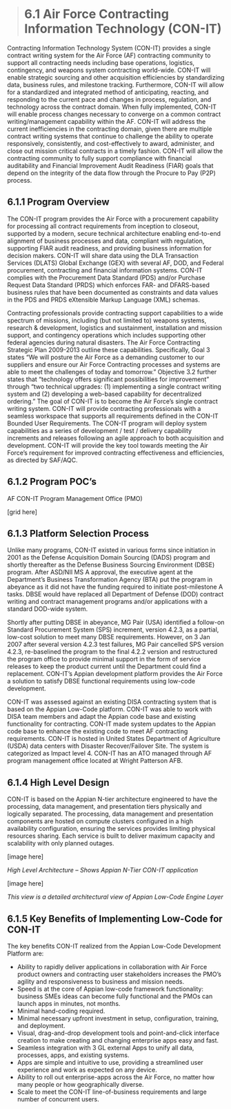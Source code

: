 > # **6.1** Air Force Contracting Information Technology (CON-IT)

Contracting Information Technology System (CON-IT) provides a single contract writing system for the Air Force (AF) contracting community to support all contracting needs including base operations, logistics, contingency, and weapons system contracting world-wide. CON-IT will enable strategic sourcing and other acquisition efficiencies by standardizing data, business rules, and milestone tracking. Furthermore, CON-IT will allow for a standardized and integrated method of anticipating, reacting, and responding to the current pace and changes in process, regulation, and technology across the contract domain. When fully implemented, CON-IT will enable process changes necessary to converge on a common contract writing/management capability within the AF. CON-IT will address the current inefficiencies in the contracting domain, given there are multiple contract writing systems that continue to challenge the ability to operate responsively, consistently, and cost-effectively to award, administer, and close out mission critical contracts in a timely fashion. CON-IT will allow the contracting community to fully support compliance with financial auditability and Financial Improvement Audit Readiness (FIAR) goals that depend on the integrity of the data flow through the Procure to Pay (P2P) process.

## 6.1.1 Program Overview

The CON-IT program provides the Air Force with a procurement capability for processing all contract requirements from inception to closeout, supported by a modern, secure technical architecture enabling end-to-end alignment of business processes and data, compliant with regulation, supporting FIAR audit readiness, and providing business information for decision makers. CON-IT will share data using the DLA Transaction Services (DLATS) Global Exchange (GEX) with several AF, DOD, and Federal procurement, contracting and financial information systems. CON-IT complies with the Procurement Data Standard (PDS) and/or Purchase Request Data Standard (PRDS) which enforces FAR- and DFARS-based business rules that have been documented as constraints and data values in the PDS and PRDS eXtensible Markup Language (XML) schemas.

Contracting professionals provide contracting support capabilities to a wide spectrum of missions, including (but not limited to) weapons systems, research & development, logistics and sustainment, installation and mission support, and contingency operations which includes supporting other federal agencies during natural disasters. The Air Force Contracting Strategic Plan 2009-2013 outline these capabilities. Specifically, Goal 3 states “We will posture the Air Force as a demanding customer to our suppliers and ensure our Air Force Contracting processes and systems are able to meet the challenges of today and tomorrow.” Objective 3.2 further states that “technology offers significant possibilities for improvement” through “two technical upgrades: (1) implementing a single contract writing system and (2) developing a web-based capability for decentralized ordering.” The goal of CON-IT is to become the Air Force’s single contract writing system. CON-IT will provide contracting professionals with a seamless workspace that supports all requirements defined in the CON-IT Bounded User Requirements. The CON-IT program will deploy system capabilities as a series of development / test / delivery capability increments and releases following an agile approach to both acquisition and development. CON-IT will provide the key tool towards meeting the Air Force’s requirement for improved contracting effectiveness and efficiencies, as directed by SAF/AQC.


## 6.1.2 Program POC’s

AF CON-IT Program Management Office (PMO)

[grid here]


## 6.1.3 Platform Selection Process

Unlike many programs, CON-IT existed in various forms since initiation in 2001 as the Defense Acquisition Domain Sourcing (DADS) program and shortly thereafter as the Defense Business Sourcing Environment (DBSE) program. After ASD/NII MS A approval, the executive agent at the Department’s Business Transformation Agency (BTA) put the program in abeyance as it did not have the funding required to initiate post-milestone A tasks. DBSE would have replaced all Department of Defense (DOD) contract writing and contract management programs and/or applications with a standard DOD-wide system.

Shortly after putting DBSE in abeyance, MG Pair (USA) identified a follow-on Standard Procurement System (SPS) increment, version 4.2.3, as a partial, low-cost solution to meet many DBSE requirements. However, on 3 Jan 2007 after several version 4.2.3 test failures, MG Pair cancelled SPS version 4.2.3, re-baselined the program to the final 4.2.2 version and restructured the program office to provide minimal support in the form of service releases to keep the product current until the Department could find a replacement. CON-IT’s Appian development platform provides the Air Force a solution to satisfy DBSE functional requirements using low-code development.

CON-IT was assessed against an existing DISA contracting system that is based on the Appian Low-Code platform. CON-IT was able to work with DISA team members and adapt the Appian code base and existing functionality for contracting. CON-IT made system updates to the Appian code base to enhance the existing code to meet AF contracting requirements. CON-IT is hosted in United States Department of Agriculture (USDA) data centers with Disaster Recover/Failover Site. The system is categorized as Impact level 4. CON-IT has an ATO managed through AF program management office located at Wright Patterson AFB.

## 6.1.4 High Level Design

CON-IT is based on the Appian N-tier architecture engineered to have the processing, data management, and presentation tiers physically and logically separated.  The processing, data management and presentation components are hosted on compute clusters configured in a high availability configuration, ensuring the services provides limiting physical resources sharing. Each service is built to deliver maximum capacity and scalability with only planned outages.

[image here]

_High Level Architecture – Shows Appian N-Tier CON-IT application_

[image here]

_This view is a detailed architectural view of Appian Low-Code Engine Layer_

## 6.1.5 Key Benefits of Implementing Low-Code for CON-IT

The key benefits CON-IT realized from the Appian Low-Code Development Platform are:

- Ability to rapidly deliver applications in collaboration with Air Force product owners and contracting user stakeholders increases the PMO’s agility and responsiveness to business and mission needs.
- Speed is at the core of Appian low-code framework functionality: business SMEs ideas can become fully functional and the PMOs can launch apps in minutes, not months.
- Minimal hand-coding required.
- Minimal necessary upfront investment in setup, configuration, training, and deployment.
- Visual, drag-and-drop development tools and point-and-click interface creation to make creating and changing enterprise apps easy and fast.
- Seamless integration with 3 GL external Apps to unify all data, processes, apps, and existing systems.
- Apps are simple and intuitive to use, providing a streamlined user experience and work as expected on any device.
- Ability to roll out enterprise-apps across the Air Force, no matter how many people or how geographically diverse.
- Scale to meet the CON-IT line-of-business requirements and large number of concurrent users.
